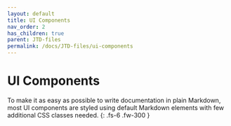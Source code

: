 ```yaml
---
layout: default
title: UI Components
nav_order: 2
has_children: true
parent: JTD-files
permalink: /docs/JTD-files/ui-components
---
```


# UI Components

To make it as easy as possible to write documentation in plain Markdown, most UI components are styled using default Markdown elements with few additional CSS classes needed.
{: .fs-6 .fw-300 }
